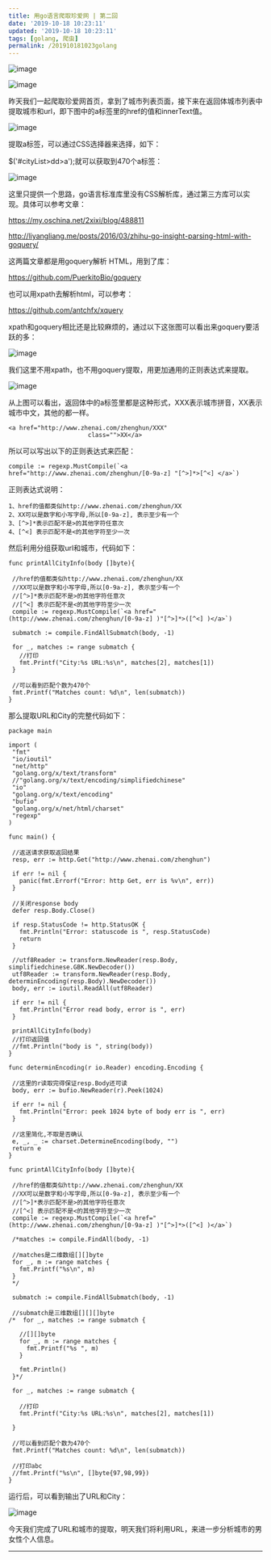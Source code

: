 ```yaml
---
title: 用go语言爬取珍爱网 | 第二回
date: '2019-10-18 10:23:11'
updated: '2019-10-18 10:23:11'
tags: [golang, 爬虫]
permalink: /201910181023golang
---
```

![image](https://cdn.jsdelivr.net/gh/smallersoup/jsDelivr-cdn@main/blog/article/csdnimg/20191018002356226.jpeg)


![image](https://cdn.jsdelivr.net/gh/smallersoup/jsDelivr-cdn@main/blog/article/csdnimg/20191018002355495.gif)


昨天我们一起爬取珍爱网首页，拿到了城市列表页面，接下来在返回体城市列表中提取城市和url，即下图中的a标签里的href的值和innerText值。

![image](https://cdn.jsdelivr.net/gh/smallersoup/jsDelivr-cdn@main/blog/article/csdnimg/20191018002403470.gif)


提取a标签，可以通过CSS选择器来选择，如下：

$('#cityList>dd>a');就可以获取到470个a标签：

![image](https://cdn.jsdelivr.net/gh/smallersoup/jsDelivr-cdn@main/blog/article/csdnimg/20191018002405127.gif)


这里只提供一个思路，go语言标准库里没有CSS解析库，通过第三方库可以实现。具体可以参考文章：

https://my.oschina.net/2xixi/blog/488811

http://liyangliang.me/posts/2016/03/zhihu-go-insight-parsing-html-with-goquery/

这两篇文章都是用goquery解析 HTML，用到了库：

https://github.com/PuerkitoBio/goquery

也可以用xpath去解析html，可以参考：

https://github.com/antchfx/xquery

xpath和goquery相比还是比较麻烦的，通过以下这张图可以看出来goquery要活跃的多：

![image](https://cdn.jsdelivr.net/gh/smallersoup/jsDelivr-cdn@main/blog/article/csdnimg/20191018002405351.png)


我们这里不用xpath，也不用goquery提取，用更加通用的正则表达式来提取。

![image](https://cdn.jsdelivr.net/gh/smallersoup/jsDelivr-cdn@main/blog/article/csdnimg/2019101800240944.gif)


从上图可以看出，返回体中的a标签里都是这种形式，XXX表示城市拼音，XX表示城市中文，其他的都一样。

```
<a href="http://www.zhenai.com/zhenghun/XXX"
                      class="">XX</a>
```

所以可以写出以下的正则表达式来匹配：

```
compile := regexp.MustCompile(`<a href="http://www.zhenai.com/zhenghun/[0-9a-z] "[^>]*>[^<] </a>`)
```

正则表达式说明：

```
1、href的值都类似http://www.zhenai.com/zhenghun/XX
2、XX可以是数字和小写字母,所以[0-9a-z], 表示至少有一个
3、[^>]*表示匹配不是>的其他字符任意次
4、[^<] 表示匹配不是<的其他字符至少一次
```

然后利用分组获取url和城市，代码如下：

```
func printAllCityInfo(body []byte){

 //href的值都类似http://www.zhenai.com/zhenghun/XX
 //XX可以是数字和小写字母,所以[0-9a-z], 表示至少有一个
 //[^>]*表示匹配不是>的其他字符任意次
 //[^<] 表示匹配不是<的其他字符至少一次
 compile := regexp.MustCompile(`<a href="(http://www.zhenai.com/zhenghun/[0-9a-z] )"[^>]*>([^<] )</a>`)

 submatch := compile.FindAllSubmatch(body, -1)

 for _, matches := range submatch {
   //打印
   fmt.Printf("City:%s URL:%s\n", matches[2], matches[1])
 }

 //可以看到匹配个数为470个
 fmt.Printf("Matches count: %d\n", len(submatch))
}
```

那么提取URL和City的完整代码如下：

```
package main

import (
 "fmt"
 "io/ioutil"
 "net/http"
 "golang.org/x/text/transform"
 //"golang.org/x/text/encoding/simplifiedchinese"
 "io"
 "golang.org/x/text/encoding"
 "bufio"
 "golang.org/x/net/html/charset"
 "regexp"
)

func main() {

 //返送请求获取返回结果
 resp, err := http.Get("http://www.zhenai.com/zhenghun")

 if err != nil {
   panic(fmt.Errorf("Error: http Get, err is %v\n", err))
 }

 //关闭response body
 defer resp.Body.Close()

 if resp.StatusCode != http.StatusOK {
   fmt.Println("Error: statuscode is ", resp.StatusCode)
   return
 }

 //utf8Reader := transform.NewReader(resp.Body, simplifiedchinese.GBK.NewDecoder())
 utf8Reader := transform.NewReader(resp.Body, determinEncoding(resp.Body).NewDecoder())
 body, err := ioutil.ReadAll(utf8Reader)

 if err != nil {
   fmt.Println("Error read body, error is ", err)
 }

 printAllCityInfo(body)
 //打印返回值
 //fmt.Println("body is ", string(body))
}

func determinEncoding(r io.Reader) encoding.Encoding {

 //这里的r读取完得保证resp.Body还可读
 body, err := bufio.NewReader(r).Peek(1024)

 if err != nil {
   fmt.Println("Error: peek 1024 byte of body err is ", err)
 }

 //这里简化,不取是否确认
 e, _, _ := charset.DetermineEncoding(body, "")
 return e
}

func printAllCityInfo(body []byte){

 //href的值都类似http://www.zhenai.com/zhenghun/XX
 //XX可以是数字和小写字母,所以[0-9a-z], 表示至少有一个
 //[^>]*表示匹配不是>的其他字符任意次
 //[^<] 表示匹配不是<的其他字符至少一次
 compile := regexp.MustCompile(`<a href="(http://www.zhenai.com/zhenghun/[0-9a-z] )"[^>]*>([^<] )</a>`)

 /*matches := compile.FindAll(body, -1)

 //matches是二维数组[][]byte
 for _, m := range matches {
   fmt.Printf("%s\n", m)
 }
 */

 submatch := compile.FindAllSubmatch(body, -1)

 //submatch是三维数组[][][]byte
/*  for _, matches := range submatch {

   //[][]byte
   for _, m := range matches {
     fmt.Printf("%s ", m)
   }

   fmt.Println()
 }*/

 for _, matches := range submatch {

   //打印
   fmt.Printf("City:%s URL:%s\n", matches[2], matches[1])

 }

 //可以看到匹配个数为470个
 fmt.Printf("Matches count: %d\n", len(submatch))

 //打印abc
 //fmt.Printf("%s\n", []byte{97,98,99})
}
```

运行后，可以看到输出了URL和City：

![image](https://cdn.jsdelivr.net/gh/smallersoup/jsDelivr-cdn@main/blog/article/csdnimg/2019101800241098.gif)


今天我们完成了URL和城市的提取，明天我们将利用URL，来进一步分析城市的男女性个人信息。

------------

